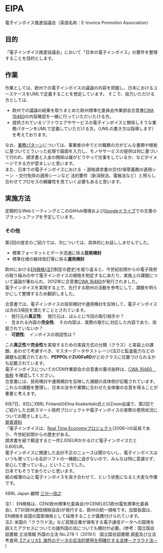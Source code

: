 # EIPA
電子インボイス推進協議会（英語名称：E-Invoice Promotion Association）

## 目的
「電子インボイス推進協議会」において「日本の電子インボイス」の要件を整理することを目的とします。

## 作業
作業としては、欧州での電子インボイスの議論の内容を把握し、日本におけるユースケースをUMLで定義することを想定しています。 
そこで、協力いただける方としては、
* 欧州での議論の結果を取りまとめた欧州標準化委員会作業部会合意書[CWA 16460](EN規格/CWA_16460_翻訳.md)の内容確認を一緒に行っていただいたける方。
* 提供されているソフトウエアやサービスの電子インボイスと関係しそうな業務パターンをUMLで定義していただける方。（UMLの書き方は指導します）
を考えております。  

なお、[業務パターン](UML)については、事業者の中でどの職務の方がどんな書類や根拠に基づいてどういった処理で画面を入力し、モノやサービスの提供は何に基づいて行われ、請求書と入金の関係は誰がどうやって仕事をしているか、などがイメージできる方が望ましいと思います。  
また、日本での電子インボイスにおける ・適格請求書の交付/保管義務の適用シーン ・交付免除の適用シーンなど 法的要件（新消税法、電帳法など）と照らし合わせてプロセスの網羅性を見ていく必要もあると思います。

## 実施方法
定期的なWebミーティングとこのGitHub環境および[Googleドライブ](https://drive.google.com/drive/folders/1wAHrTdfaLj-VxJ6uOE81LoAG8CmsbpwI)での文書のブラッシュアップを予定しています。

### その他
第2回の提言のご紹介では、次については、具体的にお話ししませんでした。  
* 標準フォーマットとデータ流通に係る**技術検討**
* 標準仕様の維持改訂等に係る**運用検討**  

欧州における[EN規格(注1)](EN規格)制定の歴史]を振り返ると、今世紀初頭からの電子政府の取り組みの中で電子インボイスの規格を制定するにあたり、実施上の課題について議論が重ねられ、2012年に合意書[CWA 16460](EN規格/CWA_16460_翻訳.md)が発行されました。  
電子インボイスを実現する上で、先行する欧州の活動を参考にして、課題を明らかにして整理するため翻訳しました。  

合意書では、電子インボイスの技術検討や運用検討を反映して、電子インボイスは次の3項目を満たすこととされています。   
-　発行元の**真正性**: 　発行元は、ほんとに今回の取引相手か？  
-　含まれる内容の**完全性**:　その内容は、実際の取引に対応した内容であり、改竄されていないか？  
-　**可読性**:　インボイスの視認性は？  

この**真正性**や**完全性**を実現するための実装方式の分類（クラス）と実装上の課題、あわせて考慮すべき、マスターデータやストレージ(注2)と監査能力などの課題も記載されており、**PEPPOL**や**ZUGFeRD**がどのクラスに位置づけられるかも記載されています。  
電子インボイスについてのCEN作業部会の合意書の要点抜粋は、[CWA 16460　抜粋](EU規格/CWA_16460_抜粋.md)  を確認してください。  
合意書には、技術検討や運用検討を反映した課題の具体例が記載されています。  
これらの課題を整理し、日本の法令や業務に合わせた全体像の合意を得ることが重要と考えます。

9月7日、8日にXBRL FinlandのElina Koskentalo氏とのZoom会議で、第2回でご紹介した北欧スマート政府プロジェクトや電子インボイスの実際の使用状況についてお聞きしました。  
[発表資料](XBRL%20JAPAN%E3%81%8B%E3%82%89%E3%81%AE%E6%8F%90%E8%A8%80/7.9.2020%20XBRL%20Finland%2C%20Elina%20Koskentalo)  
「電子インボイスは、[Real Time Economyプロジェクト](https://www.youtube.com/watch?v=eMDJAwHg5qM&feature=youtu.be)(2006~)の延長であり、今世紀初頭からの歴史がある。  
請求書を紙で郵送すると一件2.00EURかかるけど電子インボイスだと0.60EUR。  
電子インボイスに関連した会計不正のニュースは聞かないし、電子インボイスはいつも使っている会計ソフトの一機能に過ぎないので、みんなは特に意識せず、安心して使っている。」ということでした。  
日本でもそうでありたいと思います。  
紙の帳簿の山と電子インボイスを突き合わせて、という状態になると大変な作業です。  

XBRL Japan 顧問 [三分一信之](https://www.sambuichi.jp)

注1： EN規格は、CEN(欧州標準化委員会)やCENELEC(欧州電気標準化委員会)、ETSI(欧州通信規格協会)が発行する、欧州の統一規格です。加盟各国は、EN規格を自国の国家規格として採用することが義務付けられています。  
注2: 米国の「クラウド法」など民間企業が保有する電子通信データへの国境を超えたアクセスについての諸外国の法についても検討が必要。(参考：国立国会図書館 立法情報 外国の立法 No.278-1（2019.1） 国立国会図書館 調査及び立法考査局[【アメリカ】海外のデータの合法的使用を明確化する法律－クラウド法－](https://dl.ndl.go.jp/view/download/digidepo_11220541_po_02780102.pdf?contentNo=1) )  
